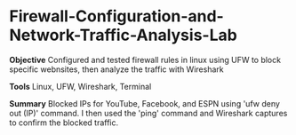 # Firewall-Configuration-and-Network-Traffic-Analysis-Lab

**Objective**
Configured and tested firewall rules in linux using UFW to block specific webnsites, then analyze the traffic with Wireshark

**Tools**
Linux, UFW, Wireshark, Terminal

**Summary**
Blocked IPs for YouTube, Facebook, and ESPN using 'ufw deny out (IP)' command. I then used the 'ping' command and Wireshark captures to confirm the blocked traffic.

